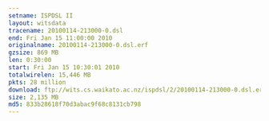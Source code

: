 ```yaml
---
setname: ISPDSL II
layout: witsdata
tracename: 20100114-213000-0.dsl
end: Fri Jan 15 11:00:00 2010
originalname: 20100114-213000-0.dsl.erf
gzsize: 869 MB
len: 0:30:00
start: Fri Jan 15 10:30:01 2010
totalwirelen: 15,446 MB
pkts: 28 million
download: ftp://wits.cs.waikato.ac.nz/ispdsl/2/20100114-213000-0.dsl.erf.gz
size: 2,135 MB
md5: 833b28618f70d3abac9f68c8131cb798
---
```

